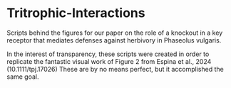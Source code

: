 # Tritrophic-Interactions
Scripts behind the figures for our paper on the role of a knockout in a key receptor that mediates defenses against herbivory in Phaseolus vulgaris.

In the interest of transparency, these scripts were created in order to replicate the fantastic visual work of Figure 2 from Espina et al., 2024 (10.1111/tpj.17026)
These are by no means perfect, but it accomplished the same goal. 
